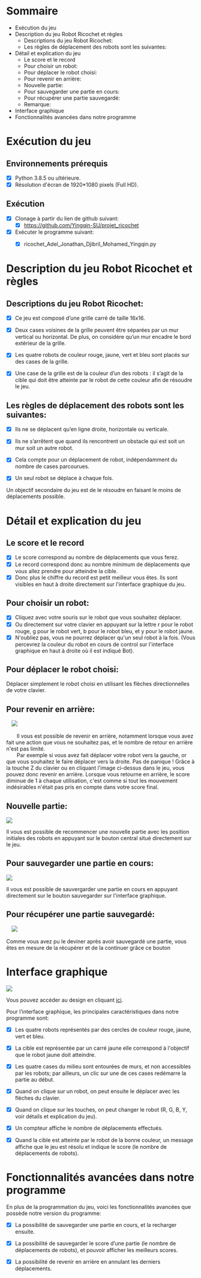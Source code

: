 # Sommaire

- Exécution du jeu
- Description du jeu Robot Ricochet et règles
    - Descriptions du jeu Robot Ricochet:
    - Les règles de déplacement des robots sont les suivantes:
- Détail et explication du jeu
    - Le score et le record
    - Pour choisir un robot:
    - Pour déplacer le robot choisi:
    - Pour revenir en arrière:
    - Nouvelle partie:
    - Pour sauvegarder une partie en cours:
    - Pour récupérer une partie sauvegardé:
    - Remarque:
- Interface graphique
- Fonctionnalités avancées dans notre programme


# Exécution du jeu

## Environnements prérequis

- [X] Python 3.8.5 ou ultérieure.
- [X] Résolution d'écran de 1920*1080 pixels (Full HD).

## Exécution

- [X] Clonage à partir du lien de github suivant:
    - [X] https://github.com/Yingqin-SU/projet_ricochet
- [X] Exécuter le programme suivant:
    - [X] ricochet_Adel_Jonathan_Djibril_Mohamed_Yingqin.py


# Description du jeu Robot Ricochet et règles

## Descriptions du jeu Robot Ricochet:

- [X] Ce jeu est composé d’une grille carré de taille 16x16.

- [X] Deux cases voisines de la grille peuvent être séparées par un mur vertical ou horizontal. De plus, on considère qu’un mur encadre le bord extérieur de la grille. 

- [X] Les quatre robots de couleur rouge, jaune, vert et bleu sont placés sur des cases de la grille. 

- [X] Une case de la grille est de la couleur d’un des robots : il s’agit de la cible qui doit être atteinte par le robot de cette couleur afin de résoudre le jeu.

## Les règles de déplacement des robots sont les suivantes:

- [X] Ils ne se déplacent qu’en ligne droite, horizontale ou verticale.

- [X] Ils ne s’arrêtent que quand ils rencontrent un obstacle qui est soit un mur soit un autre robot.

- [X] Cela compte pour un déplacement de robot, indépendamment du nombre de cases parcourues.

- [X] Un seul robot se déplace à chaque fois.

Un objectif secondaire du jeu est de le résoudre en faisant le moins de déplacements possible.

# Détail et explication du jeu


## Le score et le record

- [X] Le score correspond au nombre de déplacements que vous ferez.
- [X] Le record correspond donc au nombre minimum de déplacements que vous allez prendre pour atteindre la cible. 
- [X] Donc plus le chiffre du record est petit meilleur vous êtes. Ils sont visibles en haut à droite directement sur l'interface graphique du jeu.

## Pour choisir un robot:

- [X] Cliquez avec votre souris sur le robot que vous souhaitez déplacer. 
- [X] Ou directement sur votre clavier en appuyant sur la lettre r pour le robot rouge, g pour le robot vert, b pour le robot bleu, et y pour le robot jaune. 
- [X] N'oubliez pas, vous ne pourrez déplacer qu'un seul robot à la fois. (Vous percevrez la couleur du robot en cours de control sur l'interface graphique en haut à droite où il est indiqué Bot).

## Pour déplacer le robot choisi:

Déplacer simplement le robot choisi en utilisant les flèches directionnelles de votre clavier.

## Pour revenir en arrière:

&emsp;![](img/retourne.png)
    
&emsp;&emsp;Il vous est possible de revenir en arrière, notamment lorsque vous avez fait une action que vous ne souhaitez pas, et le nombre de retour en arrière n'est pas limité. 
</br>
&emsp;&emsp;Par exemple si vous avez fait déplacer votre robot vers la gauche, or que vous souhaitez le faire déplacer vers la droite.
Pas de panique ! Grâce à la touche Z du clavier ou en cliquant l'image ci-dessus dans le jeu, vous pouvez donc revenir en arrière.
Lorsque vous retourne en arrière, le score diminue de 1 à chaque utilisation, c'est comme si tout les mouvement indésirables n'était pas pris en compte dans votre score final.

## Nouvelle partie:

![](img/update.png)

Il vous est possible de recommencer une nouvelle partie avec les position initiales des robots en appuyant sur le bouton central situé directement sur le jeu.


## Pour sauvegarder une partie en cours:

![](img/save.png)

Il vous est possible de sauvergarder une partie en cours en appuyant directement sur le bouton sauvegarder sur l'interface graphique.


## Pour récupérer une partie sauvegardé:

&emsp;![](img/reload.png)

Comme vous avez pu le deviner après avoir sauvegardé une partie, vous êtes en mesure de la récupérer et de la continuer grâce ce bouton 


# Interface graphique

![](img/interface.png)

Vous pouvez accéder au design en cliquant [ici](
 https://www.figma.com/file/x7RSGbecOuXXQ8LsqnKcqL/Robot-ricochet-UI?node-id=0%3A1).

Pour l’interface graphique, les principales caractéristiques dans notre programme sont:

- [X] Les quatre robots représentés par des cercles de couleur rouge, jaune, vert et bleu.

- [X] La cible est représentée par un carré jaune elle correspond à l'objectif que le robot jaune doit atteindre.

- [X] Les quatre cases du milieu sont entourées de murs, et non accessibles par les robots; par ailleurs, un clic sur une de ces cases redémarre la partie au début.

- [X] Quand on clique sur un robot, on peut ensuite le déplacer avec les flèches du clavier.

- [X] Quand on clique sur les touches, on peut changer le robot (R, G, B, Y, voir détails et explication du jeu).

- [X] Un compteur affiche le nombre de déplacements effectués.

- [X] Quand la cible est atteinte par le robot de la bonne couleur, un message affiche que le jeu est résolu et indique le score (le nombre de déplacements de robots).


# Fonctionnalités avancées dans notre programme

En plus de la programmation du jeu, voici les fonctionnalités avancées que possède notre version du programme:

- [X] La possibilité de sauvegarder une partie en cours, et la recharger ensuite.

- [X] La possibilité de sauvegarder le score d’une partie (le nombre de déplacements de robots), et pouvoir afficher les meilleurs scores.

- [X] La possibilité de revenir en arrière en annulant les derniers déplacements.